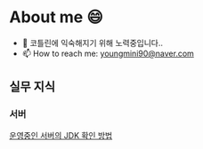 # **About me** 😄

- 🌱 코틀린에 익숙해지기 위해 노력중입니다..
- 📫 How to reach me: youngmini90@naver.com

## 실무 지식
### 서버
[운영중인 서버의 JDK 확인 방법](https://github.com/tomlittlekim/tomlittlekim/blob/main/jdkVersionOnService.md)
